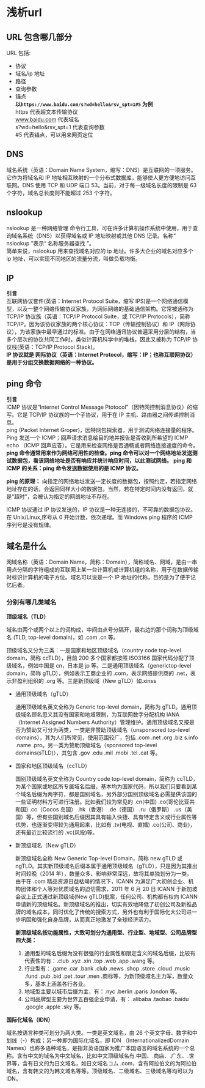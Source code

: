 # 浅析url


## URL 包含哪几部分

URL 包括:

- 协议
- 域名/ip 地址
- 路径
- 查询参数
- 锚点<br>
  **以`https://www.baidu.com/s?wd=hello&rsv_spt=1#5` 为例**<br>
  https 代表超文本传输协议<br>
  www.baidu.com 代表域名<br>
  s?wd=hello&rsv_spt=1 代表查询参数<br>
  #5 代表锚点，可以用来网页定位<br>

## DNS

域名系统（英语：Domain Name System，缩写：DNS）是互联网的一项服务。它作为将域名和 IP 地址相互映射的一个分布式数据库，能够使人更方便地访问互联网。DNS 使用 TCP 和 UDP 端口 53。当前，对于每一级域名长度的限制是 63 个字符，域名总长度则不能超过 253 个字符。

## nslookup

nslookup 是一种网络管理 命令行工具，可在许多计算机操作系统中使用，用于查询域名系统（DNS）以获得域名或 IP 地址映射或其他 DNS 记录。名称“ nslookup ”表示“ 名称服务器查找 ”。<br>
简单来说，nslookup 用来查找域名对应的 ip 地址。许多大企业的域名对应多个 ip 地址，可以实现不同地区的流量分流，叫做负载均衡。

## IP

**引言**<br>
互联网协议套件(英语：Internet Protocol Suite，缩写 IPS)是一个网络通信模型，以及一整个网络传输协议家族，为网际网络的基础通信架构。它常被通称为 TCP/IP 协议族（英语：TCP/IP Protocol Suite，或 TCP/IP Protocols），简称 TCP/IP。因为该协议家族的两个核心协议：TCP（传输控制协议）和 IP（网际协议），为该家族中最早通过的标准。由于在网络通讯协议普遍采用分层的结构，当多个层次的协议共同工作时，类似计算机科学中的堆栈，因此又被称为 TCP/IP 协议栈(英语：TCP/IP Protocol Stack)。<br>
**IP 协议就是 网际协议（英语：Internet Protocol，缩写：IP；也称互联网协议）是用于分组交换数据网络的一种协议。**<br>

## ping 命令

**引言**<br>
ICMP 协议是“Internet Control Message Ptotocol”（因特网控制消息协议）的缩写。它是 TCP/IP 协议族的一个子协议，用于在 IP 主机、路由器之间传递控制消息。<br>
ping (Packet Internet Groper)，因特网包探索器，用于测试网络连接量的程序。Ping 发送一个 ICMP；回声请求消息给目的地并报告是否收到所希望的 ICMP echo （ICMP 回声应答）。它是用来检查网络是否通畅或者网络连接速度的命令。<br>
**ping 命令通常用来作为网络可用性的检查。ping 命令可以对一个网络地址发送测试数据包，看该网络地址是否有响应并统计响应时间，以此测试网络。**
**ping 和 ICMP 的关系：ping 命令发送数据使用的是 ICMP 协议。**<br>

**ping 的原理：**
向指定的网络地址发送一定长度的数据包，按照约定，若指定网络地址存在的话，会返回同样大小的数据包，当然，若在特定时间内没有返回，就是“超时”，会被认为指定的网络地址不存在。

ICMP 协议通过 IP 协议发送的，IP 协议是一种无连接的，不可靠的数据包协议。在 Unix/Linux,序号从 0 开始计数，依次递增。而 Windows ping 程序的 ICMP 序列号是没有规律。

## 域名是什么

网域名称（英语：Domain Name，简称：Domain），简称域名、网域，是由一串用点分隔的字符组成的互联网上某一台计算机或计算机组的名称，用于在数据传输时标识计算机的电子方位。域名可以说是一个 IP 地址的代称，目的是为了便于记忆后者。<br>

### 分别有哪几类域名

**顶级域名（TLD）**

域名由两个或两个以上的词构成，中间由点号分隔开，最右边的那个词称为顶级域名 (TLD, top-level domain)，如 .com .cn 等。

顶级域名又分为三类：一是国家和地区顶级域名（country code top-level domain，简称 ccTLD），目前 200 多个国家都按照 ISO3166 国家代码分配了顶级域名，例如中国是 cn，日本是 jp 等。二是通用顶级域名（generictop-level domain，简称 gTLD），例如表示工商企业的 .com，表示网络提供商的 .net，表示非盈利组织的 .org 等。三是新顶级域（New gTLD）如.xinss

- 通用顶级域名（gTLD）

  通用顶级域名英文全称为 Generic top-level domain，简称为 gTLD。通用顶级域名顾名思义其没有国家和地域限制，为互联网数字分配机构 IANA（Internet Assigned Numbers Authority）管理维护。通用顶级域名又按是否为赞助又可分为两类，一类是非赞助顶级域名（unsponsored top-level domains），其为人们所常见，使用范围较广，包括 .com .net .org .biz s.info .name .pro。另一类为赞助顶级域名（sponsored top-level domains(sTLD)），其包含 .gov .edu .mil .mobi .tel .cat 等。

- 国家和地区顶级域名（ccTLD）

  国别顶级域名英文全称为 Country code top-level domain，简称为 ccTLD，为某个国家或地区所专属域名后缀，基本均为国家代码，所以我们只要看到某个域名后缀为两字符，都是国别域名，另外部分国别顶级域名必需提供该国的一些证明材料方可进行注册。比如我们较为常见的 .cn(中国) .co(哥伦比亚共和国) .cc（Cocos 岛国） .hk（香港） .de（德国） .ru（俄罗斯） .us（美国）等，但有些国别域名后缀因其具有输入快捷、具有特定含义或行业属性等优势，也逐渐变得较为通用起来，比如有 .tv(电视、直播) .co(公司、商业)，还有最近比较流行的 .vc(风投)等。

- 新顶级域名（New gTLD）

  新顶级域名全称 New Generic Top-level Domain，简称 new gTLD 或 ngTLD。其实新顶级域名后缀本属于通用顶级域名（gTLD），只是因为其推出时间较晚（2014 年），数量众多、影响非常深远，故将其单独划分为一类。
  由于在 .com 精品资源日益枯竭的情况下，ICANN 为满足广大初创企业、机构团体和个人等对优质域名的迫切需求，2011 年 6 月 20 日 ICANN 于新加坡会议上正式通过新顶级域(New gTLD)批案，任何公司、机构都有权向 ICANN 申请新的顶级域名。新顶级域名的推出，切实有效地降低了初创公司及新推品牌的域名成本，同时优化了传统的搜索方式，另外也有利于国际化大公司进一步巩固和强化自身品牌，从而真正地激发了全球经济活力。<br>

  **新顶级域名按功能属性，大致可划分为通用型、行业型、地域型、公司品牌型四大类：**

  1. 通用型的域名后缀为没有很强的行业属性和限定含义的域名后缀，比较有代表性的有：.club .xyz .xin .top .web .app .wang 等。
  2. 行业型有：.game .car .bank .club .news .shop .store .cloud .music .fund .pub .bid .pet .tour .men .商标等，为新顶级域名主力军，数量众多，基本上涵盖各行各业。
  3. 地域型主要以城市后缀为主，有：.nyc .berlin .paris .london 等。
  4. 公司品牌型主要为世界五百强企业申请，有：.alibaba .taobao .baidu .google .apple .sky 等。

**国际化域名（IDN）**

域名按语言种类可划分为两大类。一类是英文域名，由 26 个英文字母、数字和中划线（-）构成；另一种即为国际化域名，即 IDN （InternationalizedDomain Names）也称多语种域名，是指非英语国家为推广本国语言的域名系统的一个总称。含有中文的域名为中文域名，比如中文顶级域名有.中国、.商店、.广东、.世界等，含有日文的为日文域名，如日文域名コム .com，含有阿拉伯文的为阿拉伯域名，含有韩文的为韩文域名等等。顶级域名、二级域名、三级域名等均可以为 IDN。

